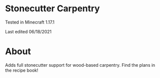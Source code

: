 # Stonecutter Carpentry

Tested in Minecraft 1.17.1

Last edited 06/18/2021

# About

Adds full stonecutter support for wood-based carpentry.  Find the plans in the recipe book!
